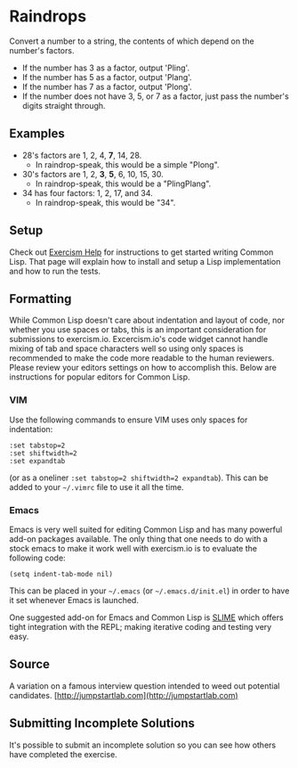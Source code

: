 # Raindrops

Convert a number to a string, the contents of which depend on the number's factors.

- If the number has 3 as a factor, output 'Pling'.
- If the number has 5 as a factor, output 'Plang'.
- If the number has 7 as a factor, output 'Plong'.
- If the number does not have 3, 5, or 7 as a factor,
  just pass the number's digits straight through.

## Examples

- 28's factors are 1, 2, 4, **7**, 14, 28.
  - In raindrop-speak, this would be a simple "Plong".
- 30's factors are 1, 2, **3**, **5**, 6, 10, 15, 30.
  - In raindrop-speak, this would be a "PlingPlang".
- 34 has four factors: 1, 2, 17, and 34.
  - In raindrop-speak, this would be "34".

## Setup

Check out [Exercism Help](http://exercism.io/languages/lisp) for instructions to
get started writing Common Lisp. That page will explain how to install and setup
a Lisp implementation and how to run the tests.

## Formatting

While Common Lisp doesn't care about indentation and layout of code,
nor whether you use spaces or tabs, this is an important consideration
for submissions to exercism.io. Excercism.io's code widget cannot
handle mixing of tab and space characters well so using only spaces is recommended to make
the code more readable to the human reviewers. Please review your
editors settings on how to accomplish this. Below are instructions for
popular editors for Common Lisp.

### VIM

Use the following commands to ensure VIM uses only spaces for
indentation:

```vimscript
:set tabstop=2
:set shiftwidth=2
:set expandtab
```

(or as a oneliner `:set tabstop=2 shiftwidth=2 expandtab`). This can
be added to your `~/.vimrc` file to use it all the time.

### Emacs

Emacs is very well suited for editing Common Lisp and has many
powerful add-on packages available. The only thing that one needs to
do with a stock emacs to make it work well with exercism.io is to
evaluate the following code:

`(setq indent-tab-mode nil)`

This can be placed in your `~/.emacs` (or `~/.emacs.d/init.el`) in
order to have it set whenever Emacs is launched.

One suggested add-on for Emacs and Common Lisp is
[SLIME](https://github.com/slime/slime) which offers tight integration
with the REPL; making iterative coding and testing very easy.

## Source

A variation on a famous interview question intended to weed out potential candidates. [http://jumpstartlab.com](http://jumpstartlab.com)

## Submitting Incomplete Solutions
It's possible to submit an incomplete solution so you can see how others have completed the exercise.
